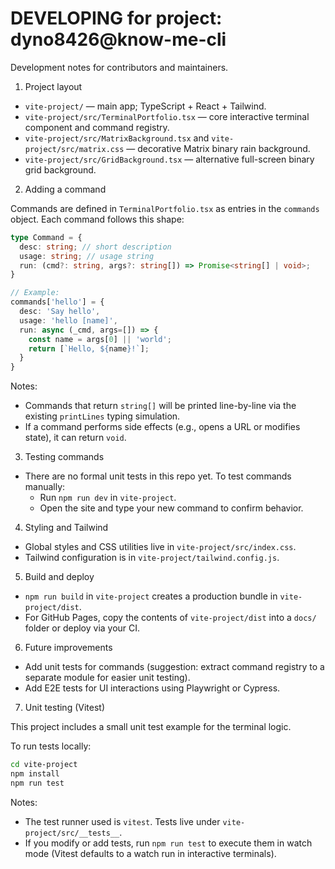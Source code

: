 # DEVELOPING for project: dyno8426@know-me-cli

Development notes for contributors and maintainers.

1) Project layout

- `vite-project/` — main app; TypeScript + React + Tailwind.
- `vite-project/src/TerminalPortfolio.tsx` — core interactive terminal component and command registry.
- `vite-project/src/MatrixBackground.tsx` and `vite-project/src/matrix.css` — decorative Matrix binary rain background.
- `vite-project/src/GridBackground.tsx` — alternative full-screen binary grid background.

2) Adding a command

Commands are defined in `TerminalPortfolio.tsx` as entries in the `commands` object. Each command follows this shape:

```ts
type Command = {
  desc: string; // short description
  usage: string; // usage string
  run: (cmd?: string, args?: string[]) => Promise<string[] | void>;
}

// Example:
commands['hello'] = {
  desc: 'Say hello',
  usage: 'hello [name]',
  run: async (_cmd, args=[]) => {
    const name = args[0] || 'world';
    return [`Hello, ${name}!`];
  }
}
```

Notes:
- Commands that return `string[]` will be printed line-by-line via the existing `printLines` typing simulation.
- If a command performs side effects (e.g., opens a URL or modifies state), it can return `void`.

3) Testing commands

- There are no formal unit tests in this repo yet. To test commands manually:
  - Run `npm run dev` in `vite-project`.
  - Open the site and type your new command to confirm behavior.

4) Styling and Tailwind

- Global styles and CSS utilities live in `vite-project/src/index.css`.
- Tailwind configuration is in `vite-project/tailwind.config.js`.

5) Build and deploy

- `npm run build` in `vite-project` creates a production bundle in `vite-project/dist`.
- For GitHub Pages, copy the contents of `vite-project/dist` into a `docs/` folder or deploy via your CI.

6) Future improvements

- Add unit tests for commands (suggestion: extract command registry to a separate module for easier unit testing).
- Add E2E tests for UI interactions using Playwright or Cypress.

7) Unit testing (Vitest)

This project includes a small unit test example for the terminal logic.

To run tests locally:

```bash
cd vite-project
npm install
npm run test
```

Notes:
- The test runner used is `vitest`. Tests live under `vite-project/src/__tests__`.
- If you modify or add tests, run `npm run test` to execute them in watch mode (Vitest defaults to a watch run in interactive terminals).

